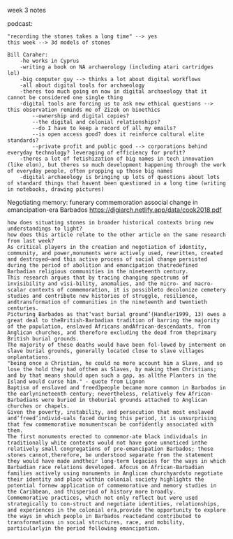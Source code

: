 week 3 notes

podcast:

    "recording the stones takes a long time" --> yes
    this week --> 3d models of stones
    
    Bill Caraher:
        -he works in Cyprus
        -writing a book on NA archaerology (including atari cartridges lol)
        -big computer guy --> thinks a lot about digital workflows
        -all about digital tools for archaeology
        -theres too much going on now in digital archaeology that it cannot be considered one single thing
        -digital tools are forcing us to ask new ethical questions --> this observation reminds me of Zizek on bioethics
            --ownership and digital copies?
            --the digital and colonial relationships?
            --do I have to keep a record of all my emails?
            --is open access good? does it reinforce cultural elite standards?
            --private profit and public good --> corporations behind everyday technology? leveraging of efficiency for profit?
        -theres a lot of fetishization of big names in tech innovation (like elon), but theres so much development happening through the work of everyday people, often propping up those big names
        -digital archaeology is bringing up lots of questions about lots of standard things that havent been questioned in a long time (writing in notebooks, drawing pictures)
        
Negotiating memory: funerary commemoration associal change in emancipation-era Barbados
https://digiarch.netlify.app/data/cook2018.pdf

    how does situating stones in broader historical contexts bring new understandings to light?
    how does this article relate to the other article on the same research from last week?
    As critical players in the creation and negotiation of identity, community, and power,monuments were actively used, rewritten, created and destroyed–and this active process of social change persisted during the period of abolition and emancipation thatredefined Barbadian religious communities in the nineteenth century. 
    This research argues that by tracing changing spectrums of invisibility and visi-bility, anomalies, and the micro- and macro-scalar contexts of commemoration, it is possibleto decolonize cemetery studies and contribute new histories of struggle, resilience, andtransformation of communities in the nineteenth and twentieth centuries.
    Picturing Barbados as that‘vast burial ground’(Handler1999, 13) owes a great deal to theBritish-Barbadian tradition of barring the majority of the population, enslaved Africans andAfrican-descendants, from Anglican churches, and therefore excluding the dead from theprimary British burial grounds. 
    The majority of these deaths would have been fol-lowed by interment on slave burial grounds, generally located close to slave villages onplantations.
    "being once a Christian, he could no more account him a Slave, and so lose the hold they had ofthem as Slaves, by making them Christians; and by that means should open such a gap, as allthe Planters in the Island would curse him." - quote from Lignon
    Baptism of enslaved and freed3people became more common in Barbados in the earlynineteenth century; nevertheless, relatively few African-Barbadians were buried in theburial grounds attached to Anglican churches or chapels. 
    Given the poverty, instability, and persecution that most enslaved and‘freed’individ-uals faced during this period, it is unsurprising that few commemorative monumentscan be confidently associated with them. 
    The first monuments erected to commemor-ate black individuals in traditionally white contexts would not have gone unnoticed inthe relatively small congregations of pre-emancipation Barbados; these stones cannot,therefore, be understood separate from the statement they would have made andtheir long-term legacies for the ways in which Barbadian race relations developed. Afocus on African-Barbadian families actively using monuments in Anglican churchyardsto negotiate their identity and place within colonial society highlights the potential fornew application of commemorative and memory studies in the Caribbean, and thisperiod of history more broadly.
    Commemorative practices, which not only reflect but were used strategically to con-struct and negotiate identities, relationships, and experiences in the colonial era,provide the opportunity to explore the ways in which people in Barbados reactedand contributed to transformations in social structures, race, and mobility, particularlyin the period following emancipation. 
    
    
    
    
    
    
    
    
    
    
    
